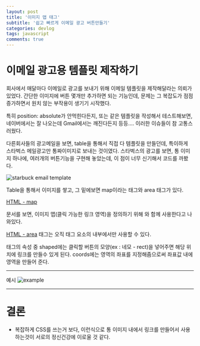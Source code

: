 ```yaml
---
layout: post
title: '이미지 맵 태그'
subtitle: '쉽고 빠르게 이메일 광고 버튼만들기'
categories: devlog
tags: javascript
comments: true
---
```


# 이메일 광고용 템플릿 제작하기

회사에서 매달마다 이메일로 광고를 보내기 위해 이메일 템플릿을 제작해달라는 의뢰가 있었다. 간단한 이미지에 버튼 몇개만 추가하면 되는 기능인데, 문제는 그 복잡도가 점점 증가하면서 원치 않는 부작용이 생기기 시작했다. 

특히 position: absolute가 안먹힌다든지, 또는 같은 템플릿을 작성해서 테스트해보면, 네이버에서는 잘 나오는데 Gmail에서는 깨진다든지 등등.... 이러한 이슈들이 참 고통스러웠다.

다른회사들의 광고메일을 보면, table을 통해서 직접 다 템플릿을 만들던데, 특이하게 스타벅스 메일광고만 통짜이미지로 보내는 것이였다. 스타벅스의 광고를 보면, 통 이미지 하나에, 여러개의 버튼기능을 구현해 놓았는데, 이 점이 너무 신기해서 코드를 까봤다.

![starbuck email template](https://user-images.githubusercontent.com/34129711/57579359-bc72b180-74d5-11e9-9b98-5f6e1b7c033d.png)

Table을 통해서 이미지를 쌓고, 그 밑에보면 map이라는 태그와 area 태그가 있다. 

[HTML - map](https://developer.mozilla.org/ko/docs/Web/HTML/Element/map)

문서를 보면, 이미지 맵(클릭 가능한 링크 영역)을 정의하기 위해 <area>와 함께 사용한다고 나와있다.


[HTML - area](https://developer.mozilla.org/ko/docs/Web/HTML/Element/area)
<area>태그는 오직 <map>태그 요소의 내부에서만 사용할 수 있다.

<area>태그의 속성 중 shaped에는 클릭할 버튼의 모양(ex : 네모 - rect)을 넣어주면 해당 위치에 링크를 만들수 있게 된다. coords에는 영역의 좌표를 지정해줌으로써 좌표값 내에 영역을 만들어 준다.

--- 

예시
![example](https://user-images.githubusercontent.com/34129711/57579373-d7ddbc80-74d5-11e9-9aa6-79ee9b01bb07.png)


--- 


# 결론

-   복잡하게 CSS를 쓰는거 보다, 이런식으로 통 이미지 내에서 링크를 만들어서 사용하는것이 서로의 정신건강에 이로울 것 같다.
